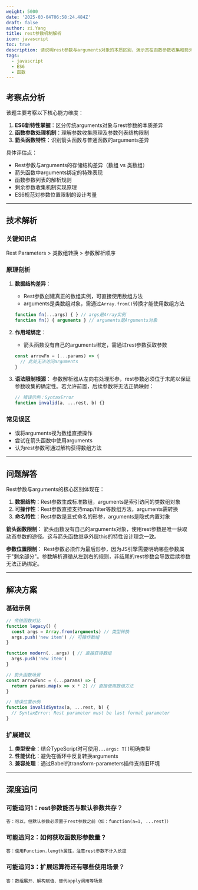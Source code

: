 ```yaml
---
weight: 5000
date: '2025-03-04T06:58:24.484Z'
draft: false
author: zi.Yang
title: rest参数机制解析
icon: javascript
toc: true
description: 请说明rest参数与arguments对象的本质区别，演示其在函数参数收集和箭头函数中的特殊使用限制，并解释为何rest参数必须作为最后一个形参。
tags:
  - javascript
  - ES6
  - 函数
---
```


## 考察点分析

该题主要考察以下核心能力维度：
1. **ES6新特性掌握**：区分传统arguments对象与rest参数的本质差异
2. **函数参数处理机制**：理解参数收集原理及参数列表结构限制
3. **箭头函数特性**：识别箭头函数与普通函数的arguments差异

具体评估点：
- Rest参数与arguments的存储结构差异（数组 vs 类数组）
- 箭头函数中arguments绑定的特殊表现
- 函数参数列表的解析规则
- 剩余参数收集机制实现原理
- ES6规范对参数位置限制的设计考量

---

## 技术解析

### 关键知识点
Rest Parameters > 类数组转换 > 参数解析顺序

### 原理剖析
1. **数据结构差异**：
   - Rest参数创建真正的数组实例，可直接使用数组方法
   - arguments是类数组对象，需通过`Array.from()`转换才能使用数组方法
   ```javascript
   function fn(...args) { } // args是Array实例
   function fn() { arguments } // arguments是Arguments对象
   ```

2. **作用域绑定**：
   - 箭头函数没有自己的arguments绑定，需通过rest参数获取参数
   ```javascript
   const arrowFn = (...params) => { 
     // 此处无法访问arguments
   }
   ```

3. **语法限制根源**：
   参数解析器从左向右处理形参，rest参数必须位于末尾以保证参数收集的确定性。若允许前置，后续参数将无法正确映射：
   ```javascript
   // 错误示例：SyntaxError
   function invalid(a, ...rest, b) {} 
   ```

### 常见误区
- 误将arguments视为数组直接操作
- 尝试在箭头函数中使用arguments
- 认为rest参数可通过解构获得数组方法

---

## 问题解答

Rest参数与arguments的核心区别体现在：
1. **数据结构**：Rest参数生成标准数组，arguments是索引访问的类数组对象
2. **可操作性**：Rest参数直接支持map/filter等数组方法，arguments需转换
3. **命名特性**：Rest参数是显式命名的形参，arguments是隐式内置对象

**箭头函数限制**：
箭头函数没有自己的arguments对象，使用rest参数是唯一获取动态参数的途径。这与箭头函数继承外层this的特性设计理念一致。

**参数位置限制**：
Rest参数必须作为最后形参，因为JS引擎需要明确哪些参数属于"剩余部分"。参数解析遵循从左到右的规则，非结尾的rest参数会导致后续参数无法正确绑定。

---

## 解决方案

### 基础示例
```javascript
// 传统函数对比
function legacy() {
  const args = Array.from(arguments) // 类型转换
  args.push('new item') // 可操作数组
}

function modern(...args) { // 直接获得数组
  args.push('new item')
}

// 箭头函数场景
const arrowFunc = (...params) => {
  return params.map(x => x * 2) // 直接使用数组方法
}

// 错误位置示例
function invalidSyntax(a, ...rest, b) { 
  // SyntaxError: Rest parameter must be last formal parameter
}
```

### 扩展建议
1. **类型安全**：结合TypeScript时可使用`...args: T[]`明确类型
2. **性能优化**：避免在循环中反复转换arguments
3. **兼容处理**：通过Babel的transform-parameters插件支持旧环境

---

## 深度追问

### 可能追问1：rest参数能否与默认参数共存？
`答：可以，但默认参数必须置于rest参数之前（如：function(a=1, ...rest)）`

### 可能追问2：如何获取函数形参数量？
`答：使用Function.length属性，注意rest参数不计入长度`

### 可能追问3：扩展运算符还有哪些使用场景？
`答：数组展开、解构赋值、替代apply调用等场景`